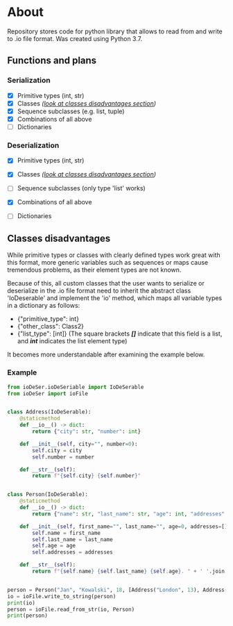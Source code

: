 # About
Repository stores code for python library that allows to read from and write to .io file format. Was created using Python 3.7.

## Functions and plans
### Serialization
- [X] Primitive types (int, str)
- [X] Classes *([look at classes disadvantages section](#classes-disadvantages))*
- [X] Sequence subclasses (e.g. list, tuple)
- [X] Combinations of all above
- [ ] Dictionaries
      
### Deserialization
- [X] Primitive types (int, str)
- [X] Classes *([look at classes disadvantages section](#classes-disadvantages))*
- [ ] Sequence subclasses (only type 'list' works)
- [X] Combinations of all above
- [ ] Dictionaries


## Classes disadvantages
While primitive types or classes with clearly defined types work great with this format, more generic variables such as sequences or maps cause tremendous problems, as their element types are not known.

Because of this, all custom classes that the user wants to serialize or deserialize in the .io file format need to inherit the abstract class 'IoDeserable' and implement the 'io' method, which maps all variable types in a dictionary as follows:
- {"primitive_type": int}
- {"other_class": Class2}
- {"list_type": [int]} (The square brackets ***[]*** indicate that this field is a list, and ***int*** indicates the list element type)

It becomes more understandable after examining the example below.

### Example

```python
from ioDeSer.ioDeSeriable import IoDeSerable
from ioDeSer import ioFile


class Address(IoDeSerable):
    @staticmethod
    def __io__() -> dict:
        return {"city": str, "number": int}

    def __init__(self, city="", number=0):
        self.city = city
        self.number = number

    def __str__(self):
        return f"{self.city} {self.number}"


class Person(IoDeSerable):
    @staticmethod
    def __io__() -> dict:
        return {"name": str, "last_name": str, "age": int, "addresses": [Address]}

    def __init__(self, first_name="", last_name="", age=0, addresses=[]):
        self.name = first_name
        self.last_name = last_name
        self.age = age
        self.addresses = addresses

    def __str__(self):
        return f"{self.name} {self.last_name} {self.age}. " + ' '.join(map(lambda x: '\n\t' + str(x), self.addresses))


person = Person("Jan", "Kowalski", 18, [Address("London", 13), Address("Zurich", 55)])
io = ioFile.write_to_string(person)
print(io)
person = ioFile.read_from_str(io, Person)
print(person)
```
